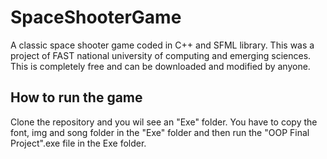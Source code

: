 # SpaceShooterGame
A classic space shooter game coded in C++ and SFML library.
This was a project of FAST national university of computing and emerging sciences. This is completely free and can be downloaded and modified by anyone.

## How to run the game
Clone the repository and you wil see an "Exe" folder. You have to copy the font, img and song folder in the "Exe" folder and then run the "OOP Final Project".exe file in the Exe folder.
